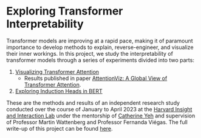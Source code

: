# Exploring Transformer Interpretability

Transformer models are improving at a rapid pace, making it of paramount importance to develop methods to explain, reverse-engineer, and visualize their inner workings. In this project, we study the interpretability of transformer models through a series of experiments divided into two parts:

1. [Visualizing Transformer Attention](https://github.com/chenxcynthia/interp-research-2023/tree/main/Attention%20Visualization)
   - Results published in paper [AttentionViz: A Global View of Transformer Attention](https://arxiv.org/pdf/2305.03210.pdf).
3. [Exploring Induction Heads in BERT](https://github.com/chenxcynthia/interp-research-2023/tree/main/Induction%20Heads)

<!-- (#I.-Visualizing-Transformer-Attention)
(#II.-Exploring-Induction-Heads-in-BERT) -->

These are the methods and results of an independent research study conducted over the course of January to April 2023 at the [Harvard Insight and Interaction Lab](https://insight.seas.harvard.edu/) under the mentorship of [Catherine Yeh](https://catherinesyeh.github.io/) and supervision of Professor Martin Wattenberg and Professor Fernanda Viégas. The full write-up of this project can be found [here](Paper.pdf).



<!-- ## I. Visualizing Transformer Attention

**AttentionViz.** The self-attention mechanism in transformer models plays a critical role in helping the model learn a rich set of relationships between input elements. To assist in our understanding of attention, [Yeh et al.](https://arxiv.org/abs/2305.03210) developed [AttentionViz](http://attentionviz.com/), a tool that enables the visualization of attention patterns at a more global scale. In particular, AttentionViz introduces a technique for jointly visualizing query and key vectors—two of the core components in computing attention—in a shared embedding space. In AttentionViz, every query and key (originally a 64-dimensional vector) is projected to a 2-dimensional embedding space using t-SNE or UMAP. Queries and keys are jointly displayed on the same plot, allowing for the visualization of distinct attention patterns among queries and keys.

**Distance as a proxy for attention.** A critical idea here is that in the AttentionViz visualizations, we
want distance to be an accurate proxy for attention: high-attention query-key pairs should be closer together in the joint embeddings, a relationship depicted in Figure 1b. To optimize for this desired distance-attention
relationship, we can take a look at how attention is computed based on the q (query), k (key), and v (value)
vectors:

$$ \texttt{attention}(q, k, v) = \textrm{softmax}(\frac{qk^T}{\sqrt{d_k}})v$$

We see that attention directly corresponds to the dot product between the query and key vector. Therefore, if we are aiming for *small distance* to be a proxy for *high attention*, then we want the query-key dot product and distance to have a strong, inverse correlation. Put mathematically, we want the correlation between $\texttt{dot-product}(q, k)$ and $\texttt{distance}(q, k)$ to be as close to -1 as possible.

**Optimizing correlation.** How can we optimize the correlation between the dot product and distance between queries and keys without losing the integrity of the attention computation? Luckily, there are two ``free parameters'' when computing attention: translation and scaling. The operations of *translation* (shifting query and key vectors by a constant vector) and *scaling in opposite directions* (multiplying query vectors by $c$ and dividing key vectors by $c$) can both be performed without changing the resulting attention value. In the following experiments, we largely focus on scaling and identifying the scaling constant $c$ that provides the best correlation between dot product and distance. 

To determine the optimal value of $c$, we can define a *weighted correlation *metric that places heavier weight on query-key pairs with smaller distances, since we care most about nearby queries and keys in the joint visualization. We first computed a distance threshold $d$, defined as the 0.5 percentile value of the distance distribution within a specific attention head. For every query-key pair with distance $d_i < d$, we compute the weighted correlation as follows:

$$ \texttt{weighted-corr}(x, y, w) = \frac{\textrm{cov}(x, y; w)}{\sqrt{\textrm{cov}(x, x; w) \textrm{cov}(y, y; w)}}$$

The weights $w$ are defined as $(d - d_i)^2$ which assigns more weight to query-key pairs that are closer to one another. We then choose the value of $c$ that gives a weighted correlation closest to -1.

Building off of the weighted correlation metric, we defined a second optimization metric (*weighted correlation, scaled*) as follows. Within each scaling factor, we also kept a count of the number of instances of key-query pairs with distance less than the distance threshold. We then enumerated the number of instances across all the attention heads and normalized all weighted correlations within the scaling factor by this count. Again, we choose a value of $c$ that brings this scaled weighted correlation value closest to -1.

A final metric that we experimented with is the *ratio of the median query norm to the median key norm*. Differences in norm can cause distance and dot product to diverge from one another; as such, we reasoned that standardizing the query and key norms would bring the correlation closer. Rather than maximizing the correlation here, we simply set $c$ to be the square root of the ratio itself, as scaling by $c$ will automatically standardize the query and key norms.

For each attention head, we can thus choose the scale factors $c$ that optimize the three metrics described above. For each of the metrics, we ran experiments with constants  $c \in [0.2, 0.4, 0.8, 1, 1.25, 2.5, 5]$. Future work could explore the results of a greater range and granularity of constant values. The optimal scaling constants for each metric are displayed in the heatmaps in Figure 1 below.

## II. Exploring Induction Heads in BERT -->
